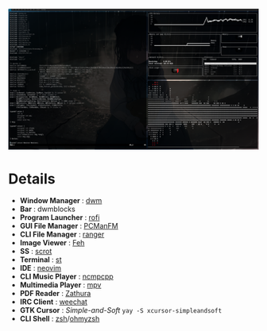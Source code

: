 ![Image](https://raw.githubusercontent.com/Neczju/dotfiles/master/ss/ss1.png)
# Details
* **Window Manager** : [dwm](https://github.com/Neczju/dwm)
* **Bar** : dwmblocks
* **Program Launcher** : [rofi](https://github.com/davatorium/rofi)
* **GUI File Manager** : [PCManFM](https://wiki.lxde.org/en/PCManFM)
* **CLI File Manager** : [ranger](https://github.com/ranger/ranger)
* **Image Viewer** : [Feh](https://github.com/derf/feh)
* **SS** : [scrot](https://github.com/resurrecting-open-source-projects/scrot)
* **Terminal** : [st](https://github.com/LukeSmithxyz/st)
* **IDE** : [neovim](https://github.com/neovim/neovim)
* **CLI Music Player** : [ncmpcpp](https://github.com/arybczak/ncmpcpp)
* **Multimedia Player** : [mpv](https://mpv.io/)
* **PDF Reader** : [Zathura](https://pwmt.org/projects/zathura/)
* **IRC Client** : [weechat](https://weechat.org/)
* **GTK Cursor** : *Simple-and-Soft* `yay -S xcursor-simpleandsoft`
* **CLI Shell** : [zsh](http://zsh.sourceforge.net/)/[ohmyzsh](https://ohmyz.sh/)
